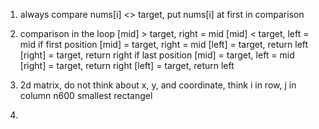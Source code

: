 1. always compare nums[i] <> target, put nums[i] at first in comparison
2. comparison in the loop
   [mid] > target, right = mid
   [mid] < target, left = mid if first position
   [mid] = target, right = mid
   [left] = target, return left
   [right] = target, return right if last position
   [mid] = target, left = mid
   [right] = target, return right
   [left] = target, return left

3. 2d matrix, do not think about x, y, and coordinate, think i in row, j in column n600 smallest
   rectangel
4. 
